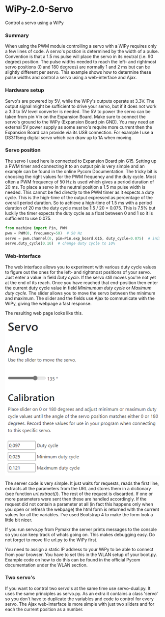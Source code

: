 # WiPy-2.0-Servo
Control a servo using a WiPy

### Summary
When using the PWM module controlling a servo with a WiPy requires only a few lines of code. A servo's postion is determined by the width of a pulse. Convention is that a 1.5 ms pulse will place the servo in its neutral (i.e. 90 degree) position. The pulse widths needed to reach the left- and rightmost servo positions (0 and 180 degrees) are normally 1 and 2 ms but can be slightly different per servo. This example shows how to determine these pulse widths and control a servo using a web-interface and Ajax.

### Hardware setup
Servo's are powered by 5V, while the WiPy's outputs operate at 3.3V. The output signal might be sufficient to drive your servo, but if it does not work a 3.3 to 5V level converter is needed. The 5V to power the servo can be taken from pin Vin on the Expansion Board. Make sure to connect the servo's ground to the WiPy (Expansion Board pin GND). You may need an external 5V power supply as some servo's require more current then the Expansion Board can provide via its USB connection. For example I use a DS3115mg digital servo which can draw up to 1A when moving.

### Servo position
The servo I used here is connected to Expansion Board pin G15. Setting up a PWM timer and connecting it to an output pin is very simple and an example can be found in the online Pycom Documentation. The tricky bit is choosing the right values for the PWM frequency and the duty cycle. Most often a PWM frequency of 50 Hz is used which gives a period duration of 20 ms. To place a servo in the neutral position a 1.5 ms pulse width is needed. This cannot be fed directly to the PWM timer as it expects a duty cycle. This is the high-time of the output expressed as percentage of the overall period duration. So to achieve a high-time of 1.5 ms with a period duration of 20 ms the duty cycle must be 1.5 / 20 = 0.075. This is 7.5% but luckily the timer expects the duty cycle as a float between 0 and 1 so it is sufficient to use 0.075.
```python
from machine import Pin, PWM
pwm = PWM(0, frequency=50)  # 50 Hz
servo = pwm.channel(0, pin=Pin.exp_board.G15, duty_cycle=0.075)  # initial duty cycle of 7.5%
servo.duty_cycle(0.10)  # change duty cycle to 10%
```

### Web-interface
The web interface allows you to experiment with various duty cycle values to figure out the ones for the left- and rightmost positions of your servo. Just enter a value in field *Duty cycle*. If the servo still moves you're not yet at the end of its reach. Once you have reached that end-position then enter the current duty cycle value in field *Minimumum duty cycle* or *Maximum duty cycle*.
The slider allows you to move the servo between the minimum and maximum. The slider and the fields use Ajax to communicate with the WiPy, giving the webpage a fast response.

The resulting web page looks like this.

![](https://github.com/erikdelange/WiPy-2.0-Servo/blob/master/ui.png)

The server code is very simple. It just waits for requests, reads the first line, extracts all the parameters from the URL and stores them in a dictionary (see function *url.extract()*). The rest of the request is discarded. If one or more parameters were sent then these are handled accordingly. If the request did not contain a parameter at all (in fact this happens only when you open or refresh the webpage) the html form is returned with the current values for all the variables. I've used Bootstrap 4 to make the form look a little bit nicer.

If you run servo.py from Pymakr the server prints messages to the console so you can keep track of whats going on. This makes debugging easy. Do not forget to move file url.py to the WiPy first.

You need to assign a static IP address to your WiPy to be able to connect from your browser. You have to set this in the WLAN setup of your boot.py. Example code on how to do this can be found in the official Pycom documentation under the WLAN section.

### Two servo's
If you want to control two servo's at the same time use servo-dual.py. It uses the same principles as servo.py. As an extra it contains a class 'servo' so you don't have to duplicate the variables and code to control for every servo. The Ajax web-interface is more simple with just two sliders and for each the current position as a number.
